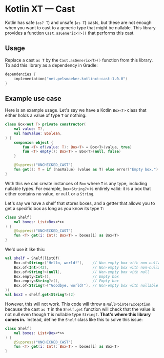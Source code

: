 # Kotlin XT — Cast

Kotlin has safe (`as? T`) and unsafe (`as T`) casts, but these are not enough when you want to cast to a generic type that might be nullable. This library provides a function `Cast.asGeneric<T>()` that performs this cast.

## Usage
Replace a cast `as T` by the `Cast.asGeneric<T>()` function from this library.  To add this library as a dependency in Gradle:

```kotlin
dependencies {
    implementation("net.pelsmaeker.kotlinxt:cast:1.0.0")
}
```


## Example use case
Here is an example usage. Let's say we have a Kotlin `Box<T>` class that either holds a value of type `T` or nothing:

```kotlin
class Box<out T> private constructor(
    val value: T?,
    val hasValue: Boolean,
) {
    companion object {
        fun <T> of(value: T): Box<T> = Box<T>(value, true)
        fun <T> empty(): Box<T> = Box<T>(null, false)
    }

    @Suppress("UNCHECKED_CAST")
    fun get(): T = if (hasValue) (value as T) else error("Empty box.")
}
```

With this we can create instances of `Box` where `T` is any type, including nullable types. For example, `Box<String?>` is entirely valid: it is a box that either contains no value, or `null` or a `String`.

Let's say we have a shelf that stores boxes, and a getter that allows you to get a specific box as long as you know its type `T`:

```kotlin
class Shelf(
    val boxes: List<Box<*>>
) {
    @Suppress("UNCHECKED_CAST")
    fun <T> get(i: Int): Box<T> = boxes[i] as Box<T>
}
```

We'd use it like this:

```kotlin
val shelf = Shelf(listOf(
    Box.of<String>("Hello, world!"),    // Non-empty box with non-nullable String
    Box.of<Int>(42),                    // Non-empty box with non-nullable Int
    Box.of<String?>(null),              // Non-empty box with null
    Box.empty<Int>(),                   // Empty box
    Box.empty<String?>(),               // Empty box
    Box.of<String?>("Goodbye, world!"), // Non-empty box with nullable String
))
val box2 = shelf.get<String?>(2)
```

However, this will not work. This code will throw a `NullPointerException` because the cast `as T` in the `Shelf.get` function will check that the value is not null even though `T` is nullable type `String?`. **That's where this library comes in.** Instead, define the `Shelf` class like this to solve this issue:

```kotlin
class Shelf(
    val boxes: List<Box<*>>
) {
    @Suppress("UNCHECKED_CAST")
    fun <T> get(i: Int): Box<T> = boxes[i] as Box<T>
}
```

